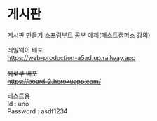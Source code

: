 # 게시판

게시판 만들기 스프링부트 공부 예제(패스트캠퍼스 강의)

레일웨이 배포<br>
https://web-production-a5ad.up.railway.app
<br>
<strike><br>
헤로쿠 배포<br>
https://board-2.herokuapp.com/</strike>

테스트용 <br>
Id : uno <br>
Password : asdf1234
